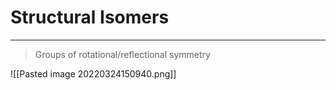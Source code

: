 # Structural Isomers
---
> Groups of rotational/reflectional symmetry

![[Pasted image 20220324150940.png]]
